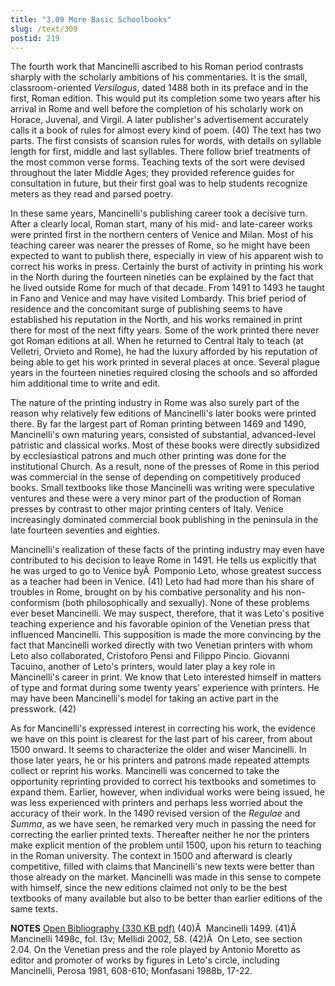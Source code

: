 ```yaml
---
title: "3.09 More Basic Schoolbooks"
slug: /text/309
postid: 219
---
```

The fourth work that Mancinelli ascribed to his Roman period contrasts sharply with the scholarly ambitions of his commentaries. It is the small, classroom-oriented <em>Versilogus</em>, dated 1488 both in its preface and in the first, Roman edition. This would put its completion some two years after his arrival in Rome and well before the completion of his scholarly work on Horace, Juvenal, and Virgil. A later publisher's advertisement accurately calls it a book of rules for almost every kind of poem. (40) The text has two parts. The first consists of scansion rules for words, with details on syllable length for first, middle and last syllables. There follow brief treatments of the most common verse forms. Teaching texts of the sort were devised throughout the later Middle Ages; they provided reference guides for consultation in future, but their first goal was to help students recognize meters as they read and parsed poetry.

In these same years, Mancinelli's publishing career took a decisive turn. After a clearly local, Roman start, many of his mid- and late-career works were printed first in the northern centers of Venice and Milan. Most of his teaching career was nearer the presses of Rome, so he might have been expected to want to publish there, especially in view of his apparent wish to correct his works in press. Certainly the burst of activity in printing his work in the North during the fourteen nineties can be explained by the fact that he lived outside Rome for much of that decade. From 1491 to 1493 he taught in Fano and Venice and may have visited Lombardy. This brief period of residence and the concomitant surge of publishing seems to have established his reputation in the North, and his works remained in print there for most of the next fifty years. Some of the work printed there never got Roman editions at all. When he returned to Central Italy to teach (at Velletri, Orvieto and Rome), he had the luxury afforded by his reputation of being able to get his work printed in several places at once. Several plague years in the fourteen nineties required closing the schools and so afforded him additional time to write and edit.

The nature of the printing industry in Rome was also surely part of the reason why relatively few editions of Mancinelli's later books were printed there. By far the largest part of Roman printing between 1469 and 1490, Mancinelli's own maturing years, consisted of substantial, advanced-level patristic and classical works. Most of these books were directly subsidized by ecclesiastical patrons and much other printing was done for the institutional Church. As a result, none of the presses of Rome in this period was commercial in the sense of depending on competitively produced books. Small textbooks like those Mancinelli was writing were speculative ventures and these were a very minor part of the production of Roman presses by contrast to other major printing centers of Italy. Venice increasingly dominated commercial book publishing in the peninsula in the late fourteen seventies and eighties.

Mancinelli's realization of these facts of the printing industry may even have contributed to his decision to leave Rome in 1491. He tells us explicitly that he was urged to go to Venice byÂ  Pomponio Leto, whose greatest success as a teacher had been in Venice. (41) Leto had had more than his share of troubles in Rome, brought on by his combative personality and his non-conformism (both philosophically and sexually). None of these problems ever beset Mancinelli. We may suspect, therefore, that it was Leto's positive teaching experience and his favorable opinion of the Venetian press that influenced Mancinelli. This supposition is made the more convincing by the fact that Mancinelli worked directly with two Venetian printers with whom Leto also collaborated, Cristoforo Pensi and Filippo Pincio. Giovanni Tacuino, another of Leto's printers, would later play a key role in Mancinelli's career in print. We know that Leto interested himself in matters of type and format during some twenty years' experience with printers. He may have been Mancinelli's model for taking an active part in the presswork. (42)

As for Mancinelli's expressed interest in correcting his work, the evidence we have on this point is clearest for the last part of his career, from about 1500 onward. It seems to characterize the older and wiser Mancinelli. In those later years, he or his printers and patrons made repeated attempts collect or reprint his works. Mancinelli was concerned to take the opportunity reprinting provided to correct his textbooks and sometimes to expand them. Earlier, however, when individual works were being issued, he was less experienced with printers and perhaps less worried about the accuracy of their work. In the 1490 revised version of the <em>Regulae</em> and <em>Summa</em>, as we have seen, he remarked very much in passing the need for correcting the earlier printed texts. Thereafter neither he nor the printers make explicit mention of the problem until 1500, upon his return to teaching in the Roman university. The context in 1500 and afterward is clearly competitive, filled with claims that Mancinelli's new texts were better than those already on the market. Mancinelli was made in this sense to compete with himself, since the new editions claimed not only to be the best textbooks of many available but also to be better than earlier editions of the same texts.

<strong>NOTES</strong>
<a href="http://www.humanismforsale.org/bibliography.pdf" target="new">Open Bibliography (330 KB pdf)</a>
(40)Â  Mancinelli 1499.
(41)Â  Mancinelli 1498c, fol. I3v; Mellidi 2002, 58.
(42)Â  On Leto, see section 2.04. On the Venetian press and the role played by Antonio Moretto as editor and promoter of works by figures in Leto's circle, including Mancinelli, Perosa 1981, 608-610; Monfasani 1988b, 17-22.
